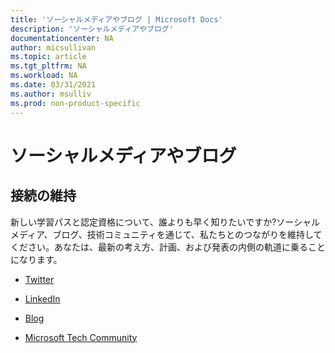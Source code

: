 ```yaml
---
title: 'ソーシャルメディアやブログ | Microsoft Docs'
description: 'ソーシャルメディアやブログ' 
documentationcenter: NA 
author: micsullivan
ms.topic: article
ms.tgt_pltfrm: NA
ms.workload: NA
ms.date: 03/31/2021
ms.author: msulliv
ms.prod: non-product-specific
---
```

# ソーシャルメディアやブログ

## 接続の維持

新しい学習パスと認定資格について、誰よりも早く知りたいですか?ソーシャルメディア、ブログ、技術コミュニティを通じて、私たちとのつながりを維持してください。あなたは、最新の考え方、計画、および発表の内側の軌道に乗ることになります。

- [Twitter](https://twitter.com/microsoftlearn)

- [LinkedIn](https://www.linkedin.com/showcase/microsoftlearn/)

- [Blog](https://techcommunity.microsoft.com/t5/microsoft-learn-blog/bg-p/MicrosoftLearnBlog)

- [Microsoft Tech Community](https://techcommunity.microsoft.com/t5/microsoft-learn/ct-p/MicrosoftLearn)